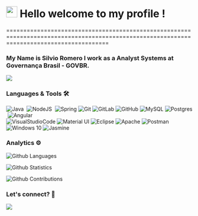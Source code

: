 
<h1><img src="https://emojis.slackmojis.com/emojis/images/1531849430/4246/blob-sunglasses.gif?1531849430" width="30"/> Hello welcome to my profile ! </h1>
==========================================================================================================================================


<h3>My Name is Silvio Romero I work as a Analyst Systems at Governança Brasil - GOVBR.</h3>

![](http://estruyf-github.azurewebsites.net/api/VisitorHit?user=silviorss&repo=silviorss&countColorcountColor)

### Languages & Tools 🛠  
![Java](https://img.shields.io/badge/java-%23ED8B00.svg?style=for-the-badge&logo=java&logoColor=white)&nbsp;
![NodeJS](https://img.shields.io/badge/node.js-%2343853D.svg?style=for-the-badge&logo=node.js&logoColor=white)&nbsp;
![Spring](https://img.shields.io/badge/spring-%236DB33F.svg?style=for-the-badge&logo=spring&logoColor=white)&nbsp;![Git](https://img.shields.io/badge/git-%23F05033.svg?style=for-the-badge&logo=git&logoColor=white)&nbsp;![GitLab](https://img.shields.io/badge/gitlab-%23181717.svg?style=for-the-badge&logo=gitlab&logoColor=white)&nbsp;![GitHub](https://img.shields.io/badge/github-%23121011.svg?style=for-the-badge&logo=github&logoColor=white)&nbsp;![MySQL](https://img.shields.io/badge/mysql-%2300f.svg?style=for-the-badge&logo=mysql&logoColor=white)&nbsp;![Postgres](https://img.shields.io/badge/postgres-%23316192.svg?style=for-the-badge&logo=postgresql&logoColor=white)&nbsp;![Angular](https://img.shields.io/badge/angular.js-%23E23237.svg?style=for-the-badge&logo=angularjs&logoColor=white)&nbsp;  
![VisualStudioCode](https://img.shields.io/badge/VisualStudioCode-0078d7.svg?style=for-the-badge&logo=visual-studio-code&logoColor=white)&nbsp;![Material UI](https://img.shields.io/badge/materialui-%230081CB.svg?style=for-the-badge&logo=material-ui&logoColor=white)&nbsp;![Eclipse](https://img.shields.io/badge/Eclipse-FE7A16.svg?style=for-the-badge&logo=Eclipse&logoColor=white)&nbsp;![Apache](https://img.shields.io/badge/apache-%23D42029.svg?style=for-the-badge&logo=apache&logoColor=white)&nbsp;![Postman](https://img.shields.io/badge/Postman-FF6C37?style=for-the-badge&logo=postman&logoColor=red)&nbsp;![Windows 10](https://img.shields.io/badge/Windows-0078D6?style=for-the-badge&logo=windows&logoColor=white)&nbsp;![Jasmine](https://img.shields.io/badge/-Jasmine-%238A4182?style=for-the-badge&logo=Jasmine&logoColor=white)&nbsp;  


### Analytics ⚙️

![Github Languages](https://github-readme-stats.vercel.app/api/top-langs/?username=silviorss&layout=compact&count_private=true)

![Github Statistics](https://github-readme-stats.vercel.app/api/?username=silviorss&count_private=true&show_icons=true)

![Github Contributions](https://github-readme-streak-stats.herokuapp.com/?user=silviorss&hide_border=true)

### Let's connect? 🤝

<p align="left">

<a href="https://www.linkedin.com/in/silvio-romero-17a497a2/"><img src="https://img.shields.io/badge/-LinkedIn-0077B5?style=flat&logo=Linkedin&logoColor=white"/></a>

</p>
